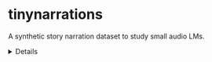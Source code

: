 # tinynarrations
A synthetic story narration dataset to study small audio LMs.
<details>[sample](https://github.com/sfcompute/tinynarrations/raw/main/sample.webm)</details>

